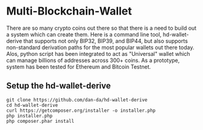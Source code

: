 # Multi-Blockchain-Wallet

There are so many crypto coins out there so that there is a need to build out a system which can create them. Here is a command line tool, hd-wallet-derive that supports not only BIP32, BIP39, and BIP44, but also supports non-standard derivation paths for the most popular wallets out there today. Alos, python script has been integrated to act as "Universal" wallet which can manage billions of addresses across 300+ coins.
As a prototype, system has been tested for Ethereum and Bitcoin Testnet.

## Setup the hd-wallet-derive

```
git clone https://github.com/dan-da/hd-wallet-derive
cd hd-wallet-derive
curl https://getcomposer.org/installer -o installer.php
php installer.php
php composer.phar install
```
